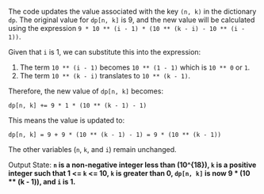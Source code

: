 The code updates the value associated with the key `(n, k)` in the dictionary `dp`. The original value for `dp[n, k]` is 9, and the new value will be calculated using the expression `9 * 10 ** (i - 1) * (10 ** (k - i) - 10 ** (i - 1))`.

Given that `i` is 1, we can substitute this into the expression:
1. The term `10 ** (i - 1)` becomes `10 ** (1 - 1)` which is `10 ** 0` or `1`.
2. The term `10 ** (k - i)` translates to `10 ** (k - 1)`.

Therefore, the new value of `dp[n, k]` becomes:
```
dp[n, k] += 9 * 1 * (10 ** (k - 1) - 1)
```
This means the value is updated to:
```
dp[n, k] = 9 + 9 * (10 ** (k - 1) - 1) = 9 * (10 ** (k - 1))
```

The other variables (`n`, `k`, and `i`) remain unchanged. 

Output State: **`n` is a non-negative integer less than \(10^{18}\), `k` is a positive integer such that 1 <= `k` <= 10, `k` is greater than 0, `dp[n, k]` is now 9 * (10 ** (k - 1)), and `i` is 1.**